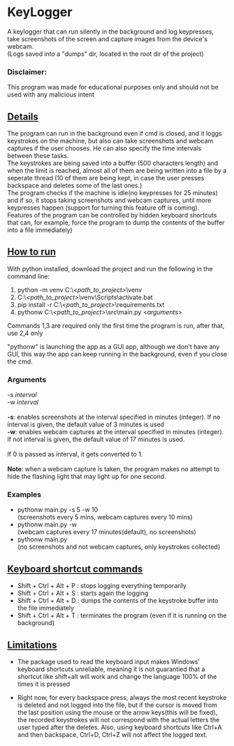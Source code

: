 # KeyLogger
A keylogger that can run silently in the background and log keypresses,
take screenshots of the screen and capture images from the device's webcam. <br>
(Logs saved into a "dumps" dir, located in the root dir of the project)

### Disclaimer: 
This program was made for educational purposes only and should not be used with any malicious intent

## <ins>Details</ins>
The program can run in the background even if cmd is closed, and it loggs keystrokes on the machine, 
but also can take screenshots and webcam captures if the user chooses. He can also specify the 
time intervals between these tasks. <br>
The keystrokes are being saved into a buffer (500 characters length)
and when the limit is reached, almost all of them are being written into a file by a seperate thread 
(10 of them are being kept, in case the user presses backspace and deletes some of the last ones.)<br>
The program checks if the machine is idle(no keypresses for 25 minutes) and if so, it stops taking 
screenshots and webcam captures, until more keypresses happen (support for turning this feature off is coming).<br>
Features of the program can be controlled by hidden keyboard shortcuts that can, for example, 
force the program to dump the contents of the buffer into a file immediately)

## <ins>How to run</ins>
With python installed, download the project and run the following in the command line:
1) python -m venv C:\\*<path_to_project\>*\venv 
2) C:\\*<path_to_project\>*\venv\Scripts\activate.bat
3) pip install -r C:\\*<path_to_project\>*\requirements.txt
4) pythonw C:\\*<path_to_project\>*\src\main.py \<*arguments*\>

Commands 1,3 are required only the first time the program is run, after that, use 2,4 only

"pythonw" is launching the app as a GUI app, although we don't have any 
GUI, this way the app can keep running in the background, even if you close the cmd.

### Arguments <br>
-s *interval* <br>
-w *interval*
<br> <br>
**-s**: enables screenshots at the interval specified in minutes (integer). If no interval is given,
the default value of 3 minutes is used <br>
**-w**: enables webcam captures at the interval specified in minutes (integer). If not interval is given,
the default value of 17 minutes is used. <br><br>
If 0 is passed as interval, it gets converted to 1. <br><br>
**Note**: when a webcam capture is taken, the program makes no attempt to hide
the flashing light that may light up for one second. <br>

### Examples
- pythonw main.py -s 5 -w 10 <br>
(screenshots every 5 mins, webcam captures every 10 mins)
- pythonw main.py -w <br>
  (webcam captures every 17 minutes(default), no screenshots)
- pythonw main.py <br>
  (no screenshots and not webcam captures, only keystrokes collected)
  <br>
  
## <ins>Keyboard shortcut commands</ins> <br>
- Shift + Ctrl + Alt + P : stops logging everything temporarily
- Shift + Ctrl + Alt + S : starts again the logging
- Shift + Ctrl + Alt + D : dumps the contents of the keystroke buffer into the file immediately 
- Shift + Ctrl + Alt + T : terminates the program (even if it is running on the background)
  
## <ins>Limitations</ins> <br>
- The package used to read the keyboard input makes Windows' keyboard shortcuts unreliable, meaning it is not 
  guarantied that a shortcut like shift+alt will work and change the language 100% of the times it is pressed
  
- Right now, for every backspace press, always the most recent keystroke is deleted and not logged into the file,
  but if the cursor is moved from the last position using the mouse or the arrow keys(this will be fixed), the recorded keystrokes
  will not correspond with the actual letters the user typed after the deletes. Also, using keyboard 
  shortcuts like Ctrl+A and then backspace, Ctrl+D, Ctrl+Z will not affect the logged text.
